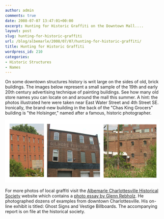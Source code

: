 ```yaml
---
author: admin
comments: true
date: 2008-07-07 13:47:01+00:00
excerpt: Hunting for Historic Graffiti on the Downtown Mall....
layout: post
slug: hunting-for-historic-graffiti
url: /blog/albemarle/2008/07/07/hunting-for-historic-graffiti/
title: Hunting for Historic Graffiti
wordpress_id: 210
categories:
- Historic Structures
- Names
---
```


On some downtown structures history is writ large on the sides of old, brick buildings. The images below represent a small sample of the 19th and early 20th century advertising technique of painting buildings. See how many old store names you can locate on and around the mall this summer. [    ](http://www.locohistory.org/blog/albemarle/?attachment_id=212)A hint: the photos illustrated here were taken near East Water Street and 4th Street SE. Ironically, the brand-new building in the back of the "Chas King Grocers" building is "the Holsinger," named after a famous, historic photographer.


![histgraffiti.jpg](/wp-content/uploads/2008/07/histgraffiti.jpg)


[
](http://www.locohistory.org/blog/albemarle/?attachment_id=211)For more photos of local graffiti visit the [Albemarle Charlottesville Historical Society](http://albemarlehistory.org) website which contains a [photo essay by Glenn Rebholz](http://albemarlehistory.org/Ghost%20signs/rebholz_.html).  He photographed dozens of examples from downtown Charlottesville. His on-line exhibit is titled: Ghost Signs and Vestige Billboards. The accompanying report is on file at the historical society.
